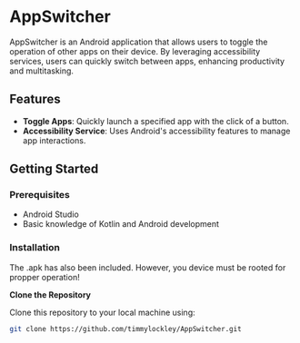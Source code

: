 # AppSwitcher

AppSwitcher is an Android application that allows users to toggle the operation of other apps on their device. By leveraging accessibility services, users can quickly switch between apps, enhancing productivity and multitasking.

## Features

- **Toggle Apps**: Quickly launch a specified app with the click of a button.
- **Accessibility Service**: Uses Android's accessibility features to manage app interactions.

## Getting Started

### Prerequisites

- Android Studio
- Basic knowledge of Kotlin and Android development

### Installation

The .apk has also been included.
However, you device must be rooted for propper operation!

**Clone the Repository**

   Clone this repository to your local machine using:

   ```bash
   git clone https://github.com/timmylockley/AppSwitcher.git
